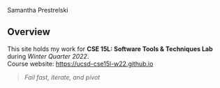 Samantha Prestrelski

## Overview
This site holds my work for **CSE 15L: Software Tools & Techniques Lab** during *Winter Quarter 2022*.  
Course website: https://ucsd-cse15l-w22.github.io
> *Fail fast, iterate, and pivot*
